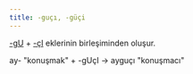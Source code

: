 ```yaml
---
title: -guçı, -güçi
---
```


[-gU](/pt/-ekler/-gü) + [-çI](/pt/-ekler/-çi) eklerinin birleşiminden oluşur.

ay- "konuşmak" + -gUçI -> ayguçı "konuşmacı"